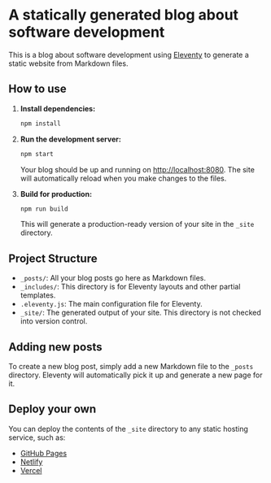 # A statically generated blog about software development

This is a blog about software development using [Eleventy](https://www.11ty.dev/) to generate a static website from Markdown files.

## How to use

1.  **Install dependencies:**

    ```bash
    npm install
    ```

2.  **Run the development server:**

    ```bash
    npm start
    ```

    Your blog should be up and running on [http://localhost:8080](http://localhost:8080). The site will automatically reload when you make changes to the files.

3.  **Build for production:**

    ```bash
    npm run build
    ```

    This will generate a production-ready version of your site in the `_site` directory.

## Project Structure

-   `_posts/`: All your blog posts go here as Markdown files.
-   `_includes/`: This directory is for Eleventy layouts and other partial templates.
-   `.eleventy.js`: The main configuration file for Eleventy.
-   `_site/`: The generated output of your site. This directory is not checked into version control.

## Adding new posts

To create a new blog post, simply add a new Markdown file to the `_posts` directory. Eleventy will automatically pick it up and generate a new page for it.

## Deploy your own

You can deploy the contents of the `_site` directory to any static hosting service, such as:

-   [GitHub Pages](https://pages.github.com/)
-   [Netlify](https://www.netlify.com/)
-   [Vercel](https://vercel.com/)